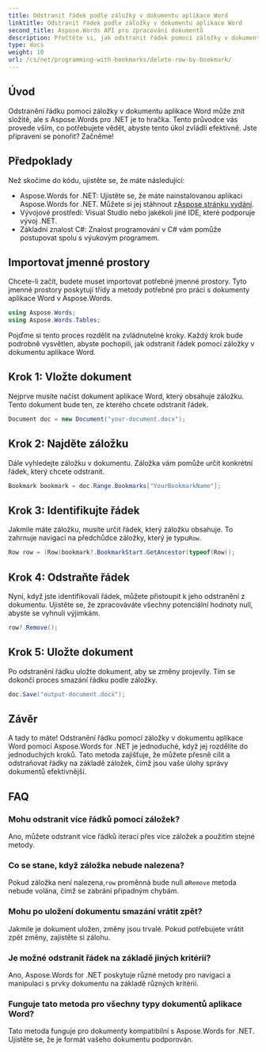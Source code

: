 ```yaml
---
title: Odstranit řádek podle záložky v dokumentu aplikace Word
linktitle: Odstranit řádek podle záložky v dokumentu aplikace Word
second_title: Aspose.Words API pro zpracování dokumentů
description: Přečtěte si, jak odstranit řádek pomocí záložky v dokumentu aplikace Word pomocí Aspose.Words for .NET. Postupujte podle našeho podrobného průvodce pro efektivní správu dokumentů.
type: docs
weight: 10
url: /cs/net/programming-with-bookmarks/delete-row-by-bookmark/
---
```

## Úvod

Odstranění řádku pomocí záložky v dokumentu aplikace Word může znít složitě, ale s Aspose.Words pro .NET je to hračka. Tento průvodce vás provede vším, co potřebujete vědět, abyste tento úkol zvládli efektivně. Jste připraveni se ponořit? Začněme!

## Předpoklady

Než skočíme do kódu, ujistěte se, že máte následující:

-  Aspose.Words for .NET: Ujistěte se, že máte nainstalovanou aplikaci Aspose.Words for .NET. Můžete si jej stáhnout z[Aspose stránku vydání](https://releases.aspose.com/words/net/).
- Vývojové prostředí: Visual Studio nebo jakékoli jiné IDE, které podporuje vývoj .NET.
- Základní znalost C#: Znalost programování v C# vám pomůže postupovat spolu s výukovým programem.

## Importovat jmenné prostory

Chcete-li začít, budete muset importovat potřebné jmenné prostory. Tyto jmenné prostory poskytují třídy a metody potřebné pro práci s dokumenty aplikace Word v Aspose.Words.

```csharp
using Aspose.Words;
using Aspose.Words.Tables;
```

Pojďme si tento proces rozdělit na zvládnutelné kroky. Každý krok bude podrobně vysvětlen, abyste pochopili, jak odstranit řádek pomocí záložky v dokumentu aplikace Word.

## Krok 1: Vložte dokument

Nejprve musíte načíst dokument aplikace Word, který obsahuje záložku. Tento dokument bude ten, ze kterého chcete odstranit řádek.

```csharp
Document doc = new Document("your-document.docx");
```

## Krok 2: Najděte záložku

Dále vyhledejte záložku v dokumentu. Záložka vám pomůže určit konkrétní řádek, který chcete odstranit.

```csharp
Bookmark bookmark = doc.Range.Bookmarks["YourBookmarkName"];
```

## Krok 3: Identifikujte řádek

 Jakmile máte záložku, musíte určit řádek, který záložku obsahuje. To zahrnuje navigaci na předchůdce záložky, který je typu`Row`.

```csharp
Row row = (Row)bookmark?.BookmarkStart.GetAncestor(typeof(Row));
```

## Krok 4: Odstraňte řádek

Nyní, když jste identifikovali řádek, můžete přistoupit k jeho odstranění z dokumentu. Ujistěte se, že zpracováváte všechny potenciální hodnoty null, abyste se vyhnuli výjimkám.

```csharp
row?.Remove();
```

## Krok 5: Uložte dokument

Po odstranění řádku uložte dokument, aby se změny projevily. Tím se dokončí proces smazání řádku podle záložky.

```csharp
doc.Save("output-document.docx");
```

## Závěr

A tady to máte! Odstranění řádku pomocí záložky v dokumentu aplikace Word pomocí Aspose.Words for .NET je jednoduché, když jej rozdělíte do jednoduchých kroků. Tato metoda zajišťuje, že můžete přesně cílit a odstraňovat řádky na základě záložek, čímž jsou vaše úlohy správy dokumentů efektivnější.

## FAQ

### Mohu odstranit více řádků pomocí záložek?
Ano, můžete odstranit více řádků iterací přes více záložek a použitím stejné metody.

### Co se stane, když záložka nebude nalezena?
 Pokud záložka není nalezena,`row` proměnná bude null a`Remove` metoda nebude volána, čímž se zabrání případným chybám.

### Mohu po uložení dokumentu smazání vrátit zpět?
Jakmile je dokument uložen, změny jsou trvalé. Pokud potřebujete vrátit zpět změny, zajistěte si zálohu.

### Je možné odstranit řádek na základě jiných kritérií?
Ano, Aspose.Words for .NET poskytuje různé metody pro navigaci a manipulaci s prvky dokumentu na základě různých kritérií.

### Funguje tato metoda pro všechny typy dokumentů aplikace Word?
Tato metoda funguje pro dokumenty kompatibilní s Aspose.Words for .NET. Ujistěte se, že je formát vašeho dokumentu podporován.